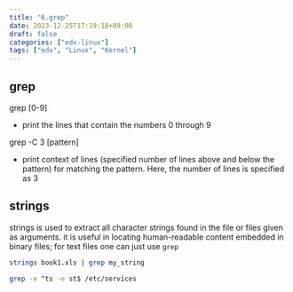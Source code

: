 ```yaml
---
title: "6.grep"
date: 2023-12-25T17:19:18+09:00
draft: false
categories: ["edx-linux"]
tags: ["edx", "Linux", "Kernel"]
---
```


## grep 

grep [0-9] <filename> 
- print the lines that contain the numbers 0 through 9

grep -C 3 [pattern] <filename>
- print context of lines (specified number of lines above and below the pattern) for matching the pattern. Here, the number of lines is specified as 3

## strings

strings is used to extract all character strings found in the file or files given as arguments. it is useful in locating human-readable content embedded in binary files; for text files one can just use `grep`

```bash
strings book1.xls | grep my_string
```

```bash
grep -e ^ts -e st$ /etc/services
```
